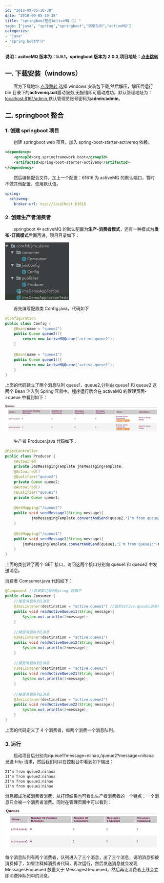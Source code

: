 ```yaml
---
id: "2018-09-05-10-38"
date: "2018-09-05-10-38"
title: "springboot整合ActiveMQ（1）"
tags: ["java", "spring","springboot","消息队列","activeMQ"]
categories: 
- "java"
- "spring boot学习"
---
```


**说明：acitveMQ 版本为：5.9.1，springboot 版本为 2.0.3,项目地址：[点击跳转](https://github.com/FleyX/demo-project/tree/master/jms_demo)**<br/>

## 一. 下载安装（windows）

&emsp;&emsp;官方下载地址:[点我跳转](http://activemq.apache.org/download-archives.html),选择 windows 安装包下载,然后解压，解压后运行 bin 目录下的**activemq.bat**启动服务,无报错即可启动成功。默认管理地址为：[localhost:8161/admin](localhost:8161/admin),默认管理员账号密码为**admin**/**admin**。

## 二. springboot 整合

### 1. 创建 springboot 项目

&emsp;&emsp;创建 springboot web 项目，加入 spring-boot-starter-activemq 依赖。

```xml
<dependency>
    <groupId>org.springframework.boot</groupId>
    <artifactId>spring-boot-starter-activemq</artifactId>
</dependency>
```

&emsp;&emsp;然后编辑配合文件，加上一个配置：61616 为 activeMQ 的默认端口，暂时不做其他配置，使用默认值。

```yml
spring:
  activemq:
    broker-url: tcp://localhost:61616
```

### 2. 创建生产者消费者

&emsp;&emsp;springboot 中 activeMQ 的默认配置为**生产-消费者模式**，还有一种模式为**发布-订阅模式**后面再讲。项目目录如下：

![项目目录](https://raw.githubusercontent.com/FleyX/files/master/blogImg/%E6%B6%88%E6%81%AF%E9%98%9F%E5%88%97/20190107101724.png)

&emsp;&emsp;首先编写配置类 Config.java，代码如下

```java
@Configuration
public class Config {
    @Bean(name = "queue2")
    public Queue queue2(){
        return new ActiveMQQueue("active.queue2");
    }

    @Bean(name = "queue1")
    public Queue queue1(){
        return new ActiveMQQueue("active.queue1");
    }
}
```

上面的代码建立了两个消息队列 queue1，queue2,分别由 queue1 和 queue2 这两个 Bean 注入到 Spring 容器中。程序运行后会在 activeMQ 的管理页面->queue 中看到如下：

![队列](https://raw.githubusercontent.com/FleyX/files/master/blogImg/%E6%B6%88%E6%81%AF%E9%98%9F%E5%88%97/20190107101745.png)

<!-- more -->

&emsp;&emsp;生产者 Producer.java 代码如下：

```java
@RestController
public class Producer {
    @Autowired
    private JmsMessagingTemplate jmsMessagingTemplate;
    @Autowired()
    @Qualifier("queue2")
    private Queue queue2;
    @Autowired()
    @Qualifier("queue1")
    private Queue queue1;

    @GetMapping("/queue2")
    public void sendMessage1(String message){
            jmsMessagingTemplate.convertAndSend(queue2,"I'm from queue2:"+message);
    }

    @GetMapping("/queue1")
    public void sendMessage2(String message){
        jmsMessagingTemplate.convertAndSend(queue1,"I'm from queue1:"+message);
    }
}
```

上面的类创建了两个 GET 接口，访问这两个接口分别向 queue1 和 queue2 中发送消息。

消费者 Comsumer.java 代码如下：

```java
@Component //将该类注解到Spring 容器中
public class Comsumer {
    //接受消息队列1消息
    @JmsListener(destination = "active.queue1") //监听active.queue1消息队列
    public void readActiveQueue11(String message){
        System.out.println(1+message);
    }

    //接受消息队列1消息
    @JmsListener(destination = "active.queue1")
    public void readActiveQueue12(String message){
        System.out.println(2+message);
    }

    //接受消息队列2消息
    @JmsListener(destination = "active.queue2")
    public void readActiveQueue21(String message){
        System.out.println(1+message);
    }

    //接受消息队列2消息
    @JmsListener(destination = "active.queue2")
    public void readActiveQueue22(String message){
        System.out.println(2+message);
    }
}
```

上面的代码定义了 4 个消费者，每两个消费一个消息队列。

### 3. 运行

&emsp;&emsp;启动项目后分别向/queue1?message=niihao,/queue2?message=nihaoa 发送 http 请求，然后我们可以在控制台中看到如下输出：

```
2I'm from queue2:nihaoa
1I'm from queue2:nihaoa
2I'm from queue1:nihao
1I'm from queue1:nihao
```

消息都成功被消费者消费，从打印结果也可看出生产者消费者的一个特点：一个消息只会被一个消费者消费。同时在管理页面中可以看到：

![运行结果](https://raw.githubusercontent.com/FleyX/files/master/blogImg/%E6%B6%88%E6%81%AF%E9%98%9F%E5%88%97/20190107101808.png)

每个消息队列有两个消费者，队列进入了三个消息，出了三个消息，说明消息都被消费掉了，如果注释掉消费者代码，再次运行，然后发送消息就会发现 MessagesEnqueued 数量大于 MessagesDequeued，然后再让消费者上线会立即消费掉队列中的消息。
